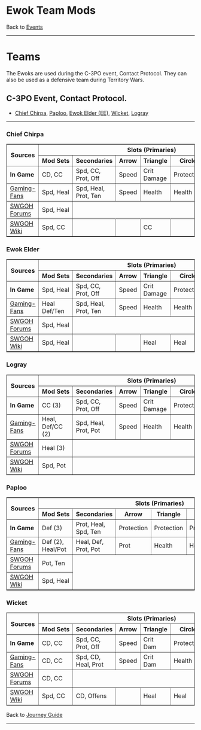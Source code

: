 # Ewok Team Mods

Back to [Events](../README.md)

---

# Teams

The Ewoks are used during the C-3PO event, Contact Protocol. They can also be 
used as a defensive team during Territory Wars.

## C-3PO Event, Contact Protocol.

- [Chief Chirpa](#chief-chirpa), [Paploo](#paploo), [Ewok Elder (EE)](#ewok-elder),
  [Wicket](#wicket), [Logray](#logray)

---

### Chief Chirpa

<table border=1>
  <thead>
    <tr>
      <th rowspan=2> Sources </th>
      <th colspan=7> Slots (Primaries) </th>
     </tr>
    <tr>
      <th style="white-space:nowrap;"> Mod Sets </th>
      <th> Secondaries</th>
      <th> Arrow </th>
      <th> Triangle </th>
      <th> Circle </th>
      <th> Plus </th>
      <th> Notes </th>
     </tr>
    </thead>
    <tbody>
      <tr>
        <td> <b>In Game</b> </td>
        <td> CD, CC </td>
        <td> Spd, CC, Prot, Off </td>
        <td> Speed </td>
        <td> Crit Damage </td>
        <td> Protection </td>
        <td> Protection </td>
       </tr>
      <tr>
        <td> <a href="https://gaming-fans.com/star-wars-goh/mods/">Gaming-Fans</a></td>
        <td> Spd, Heal </td>
        <td> Spd, Heal, Prot, Ten </td>
        <td> Speed </td>
        <td> Health </td>
        <td> Health </td>
        <td> Health </td>
       </tr>
      <tr>
        <td> <a href="https://forums.galaxy-of-heroes.starwars.ea.com/discussion/191452/modding-ewoks-for-c3po-event">SWGOH Forums</a></td>
        <td> Spd, Heal </td>
       </tr>
      <tr>
        <td> <a href="https://wiki.swgoh.help/wiki/A_Quickish_Guide_To_Murder_Bears">SWGOH Wiki</a></td>
        <td> Spd, CC </td>
        <td> </td>
        <td> </td>
        <td> CC </td>
        <td> </td>
        <td> </td>
       </tr>
  </tbody>
</table>

### Ewok Elder

<table border=1>
  <thead>
    <tr>
      <th rowspan=2> Sources </th>
      <th colspan=7> Slots (Primaries) </th>
     </tr>
    <tr>
      <th style="white-space:nowrap;"> Mod Sets </th>
      <th> Secondaries</th>
      <th> Arrow </th>
      <th> Triangle </th>
      <th> Circle </th>
      <th> Plus </th>
      <th> Notes </th>
     </tr>
    </thead>
    <tbody>
      <tr>
        <td> <b>In Game</b> </td>
        <td> Spd, Heal </td>
        <td> Spd, CC, Prot, Off </td>
        <td> Speed </td>
        <td> Crit Damage </td>
        <td> Protection </td>
        <td> Protection </td>
       </tr>
      <tr>
        <td> <a href="https://gaming-fans.com/star-wars-goh/mods/">Gaming-Fans</a></td>
        <td> Heal Def/Ten </td>
        <td> Spd, Heal, Prot, Ten </td>
        <td> Speed </td>
        <td> Health </td>
        <td> Health </td>
        <td> Health </td>
       </tr>
      <tr>
        <td> <a href="https://forums.galaxy-of-heroes.starwars.ea.com/discussion/191452/modding-ewoks-for-c3po-event">SWGOH Forums</a></td>
        <td> Spd, Heal </td>
       </tr>
      <tr>
        <td> <a href="https://wiki.swgoh.help/wiki/A_Quickish_Guide_To_Murder_Bears">SWGOH Wiki</a></td>
        <td> Spd, Heal </td>
        <td> </td>
        <td> </td>
        <td> Heal </td>
        <td> Heal </td>
        <td> Heal </td>
       </tr>
  </tbody>
</table>

### Logray

<table border=1>
  <thead>
    <tr>
      <th rowspan=2> Sources </th>
      <th colspan=7> Slots (Primaries) </th>
     </tr>
    <tr>
      <th style="white-space:nowrap;"> Mod Sets </th>
      <th> Secondaries</th>
      <th> Arrow </th>
      <th> Triangle </th>
      <th> Circle </th>
      <th> Plus </th>
      <th> Notes </th>
     </tr>
    </thead>
    <tbody>
      <tr>
        <td> <b>In Game</b> </td>
        <td> CC (3) </td>
        <td> Spd, CC, Prot, Off </td>
        <td> Speed </td>
        <td> Crit Damage </td>
        <td> Protection </td>
        <td> Protection </td>
       </tr>
      <tr>
        <td> <a href="https://gaming-fans.com/star-wars-goh/mods/">Gaming-Fans</a></td>
        <td> Heal, Def/CC (2) </td>
        <td> Spd, Heal, Prot, Pot </td>
        <td> Speed </td>
        <td> Health </td>
        <td> Health </td>
        <td> Health </td>
       </tr>
      <tr>
        <td> <a href="https://forums.galaxy-of-heroes.starwars.ea.com/discussion/191452/modding-ewoks-for-c3po-event">SWGOH Forums</a></td>
        <td> Heal (3) </td>
        <td colspan="5"> </td>
       </tr>
      <tr>
        <td> <a href="https://wiki.swgoh.help/wiki/A_Quickish_Guide_To_Murder_Bears">SWGOH Wiki</a></td>
        <td> Spd, Pot </td>
        <td colspan="5"> </td>
       </tr>
  </tbody>
</table>

### Paploo

<table border=1>
  <thead>
    <tr>
      <th rowspan=2> Sources </th>
      <th colspan=7> Slots (Primaries) </th>
     </tr>
    <tr>
      <th style="white-space:nowrap;"> Mod Sets </th>
      <th> Secondaries</th>
      <th> Arrow </th>
      <th> Triangle </th>
      <th> Circle </th>
      <th> Plus </th>
      <th> Notes </th>
     </tr>
    </thead>
    <tbody>
      <tr>
        <td> <b>In Game</b> </td>
        <td> Def (3) </td>
        <td> Prot, Heal, Spd, Ten </td>
        <td> Protection </td>
        <td> Protection </td>
        <td> Protection </td>
        <td> Protection </td>
       </tr>
      <tr>
        <td> <a href="https://gaming-fans.com/star-wars-goh/mods/">Gaming-Fans</a></td>
        <td> Def (2), Heal/Pot </td>
        <td> Heal, Def, Prot, Pot </td>
        <td> Prot </td>
        <td> Health </td>
        <td> Health </td>
        <td> Def </td>
       </tr>
      <tr>
        <td> <a href="https://forums.galaxy-of-heroes.starwars.ea.com/discussion/191452/modding-ewoks-for-c3po-event">SWGOH Forums</a></td>
        <td> Pot, Ten </td>
       </tr>
      <tr>
        <td> <a href="https://wiki.swgoh.help/wiki/A_Quickish_Guide_To_Murder_Bears">SWGOH Wiki</a></td>
        <td> Spd, Heal </td>
       </tr>
  </tbody>
</table>

### Wicket

<table border=1>
  <thead>
    <tr>
      <th rowspan=2> Sources </th>
      <th colspan=7> Slots (Primaries) </th>
     </tr>
    <tr>
      <th style="white-space:nowrap;"> Mod Sets </th>
      <th> Secondaries</th>
      <th> Arrow </th>
      <th> Triangle </th>
      <th> Circle </th>
      <th> Plus </th>
      <th> Notes </th>
     </tr>
    </thead>
    <tbody>
      <tr>
        <td> <b>In Game</b> </td>
        <td> CD, CC </td>
        <td> Spd, CC, Prot, Off </td>
        <td> Speed </td>
        <td> Crit Dam </td>
        <td> Protection </td>
        <td> Protection </td>
       </tr>
      <tr>
        <td> <a href="https://gaming-fans.com/star-wars-goh/mods/">Gaming-Fans</a></td>
        <td> CD, CC </td>
        <td> Spd, CD, Heal, Prot </td>
        <td> Speed </td>
        <td> Crit Dam </td>
        <td> Health </td>
        <td> Health </td>
       </tr>
      <tr>
        <td> <a href="https://forums.galaxy-of-heroes.starwars.ea.com/discussion/191452/modding-ewoks-for-c3po-event">SWGOH Forums</a></td>
        <td> CD, CC </td>
       </tr>
      <tr>
        <td> <a href="https://wiki.swgoh.help/wiki/A_Quickish_Guide_To_Murder_Bears">SWGOH Wiki</a></td>
        <td> Spd, CC </td>
        <td> CD, Offens</td>
        <td> </td>
        <td> Heal </td>
        <td> Heal </td>
        <td> Heal </td>
       </tr>
  </tbody>
</table>

Back to [Journey Guide](../Events/Journeys.md)

---